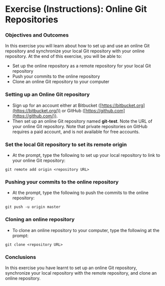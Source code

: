 # Exercise (Instructions): Online Git Repositories

### Objectives and Outcomes

In this exercise you will learn about how to set up and use an online Git repository and synchronize your local Git repository with your online repository. At the end of this exercise, you will be able to:

- Set up the online repository as a remote repository for your local Git repository
- Push your commits to the online repository
- Clone an online Git repository to your computer

### Setting up an Online Git repository

- Sign up for an account either at Bitbucket ([https://bitbucket.org](https://bitbucket.org/)) or GitHub ([https://github.com](https://github.com/)).
- Then set up an online Git repository named **git-test**. Note the URL of your online Git repository. Note that private repositories on GitHub requires a paid account, and is not available for free accounts.

### Set the local Git repository to set its remote origin

- At the prompt, type the following to set up your local repository to link to your online Git repository:

```
git remote add origin <repository URL>
```

### Pushing your commits to the online repository

- At the prompt, type the following to push the commits to the online repository:

```
git push -u origin master
```

### Cloning an online repository

- To clone an online repository to your computer, type the following at the prompt:

```
git clone <repository URL>
```

### Conclusions

In this exercise you have learnt to set up an online Git repository, synchronize your local repository with the remote repository, and clone an online repository.